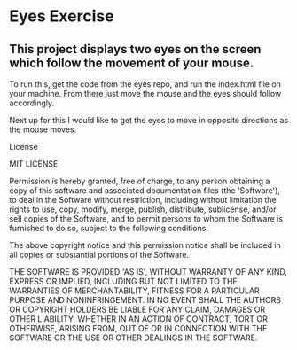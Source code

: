# Eyes Exercise
## This project displays two eyes on the screen which follow the movement of your mouse. 

To run this, get the code from the eyes repo, and run the index.html file on your machine. From there just move the mouse and the eyes should follow accordingly.

Next up for this I would like to get the eyes to move in opposite directions as the mouse moves. 

License 

MIT LICENSE

Permission is hereby granted, free of charge, to any person obtaining a copy of this software and associated documentation files (the 'Software'), to deal in the Software without restriction, including without limitation the rights to use, copy, modify, merge, publish, distribute, sublicense, and/or sell copies of the Software, and to permit persons to whom the Software is furnished to do so, subject to the following conditions:

The above copyright notice and this permission notice shall be included in all copies or substantial portions of the Software.

THE SOFTWARE IS PROVIDED 'AS IS', WITHOUT WARRANTY OF ANY KIND, EXPRESS OR IMPLIED, INCLUDING BUT NOT LIMITED TO THE WARRANTIES OF MERCHANTABILITY, FITNESS FOR A PARTICULAR PURPOSE AND NONINFRINGEMENT. IN NO EVENT SHALL THE AUTHORS OR COPYRIGHT HOLDERS BE LIABLE FOR ANY CLAIM, DAMAGES OR OTHER LIABILITY, WHETHER IN AN ACTION OF CONTRACT, TORT OR OTHERWISE, ARISING FROM, OUT OF OR IN CONNECTION WITH THE SOFTWARE OR THE USE OR OTHER DEALINGS IN THE SOFTWARE.
